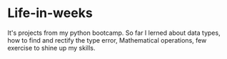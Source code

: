 # Life-in-weeks
It's projects from my python bootcamp.
So far I lerned about data types, how to find and rectify the type error, Mathematical operations, few exercise to shine up my skills.
